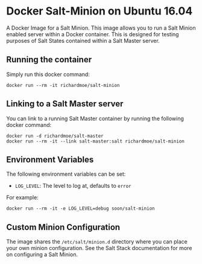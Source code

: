 # Docker Salt-Minion on Ubuntu 16.04

A Docker Image for a Salt Minion. This image allows you to run a Salt Minion
enabled server within a Docker container. This is designed for testing purposes
of Salt States contained within a Salt Master server.

## Running the container

Simply run this docker command:

    docker run --rm -it richardmoe/salt-minion

## Linking to a Salt Master server

You can link to a running Salt Master container by running the following
docker command:

    docker run -d richardmoe/salt-master
    docker run --rm -it --link salt-master:salt richardmoe/salt-minion

## Environment Variables

The following environment variables can be set:

* `LOG_LEVEL`: The level to log at, defaults to `error`

For example:

    docker run --rm -it -e LOG_LEVEL=debug soon/salt-minion

## Custom Minion Configuration

The image shares the `/etc/salt/minion.d` directory where you can place your
own minion configuration. See the Salt Stack documentation for more on
configuring a Salt Minion.
